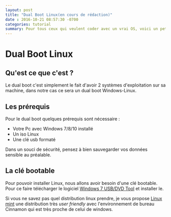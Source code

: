 ```yaml
---
layout: post
title: "Dual Boot Linux(en cours de rédaction)"
date : 2016-10-21 08:57:30 -0700
categories: tutorial
summary: Pour tous ceux qui veulent coder avec un vrai OS, voici un petit tuto pour installer une distribution Linux en dual boot.
---
```

# Dual Boot Linux

## Qu'est ce que c'est ?

Le dual boot c'est simplement le fait d'avoir 2 systèmes d'exploitation sur sa machine, dans notre cas ce sera un dual boot Windows-Linux.

## Les prérequis
Pour le dual boot quelques prérequis sont nécessaire :

* Votre Pc avec Windows 7/8/10 installé
* Un iso Linux
* Une clé usb formaté

Dans un souci de sécurité, pensez à bien sauvegarder vos données sensible au préalable.

## La clé bootable
Pour pouvoir installer Linux, nous allons avoir besoin d'une clé bootable.
Pour ce faire télécharger le logiciel [Windows 7 USB/DVD Tool](http://www.commentcamarche.net/download/telecharger-34087347-windows-7-usb-dvd-download-tool) et installer le.

Si vous ne savez pas quel distribution linux prendre, je vous propose [Linux mint](http://ftp.crifo.org/mint-cd//stable/18/linuxmint-18-cinnamon-64bit.iso) une distribution très *user friendly* avec l'environnement de bureau Cinnamon qui est très proche de celui de windows.
